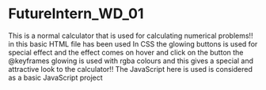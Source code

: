 # FutureIntern_WD_01
This is a normal calculator that is used for calculating numerical problems!!
in this basic HTML file has been used 
In CSS the  glowing buttons is used for special effect and the effect comes on hover and click on the button
the @keyframes glowing is used  with rgba colours and this gives a special and attractive look to the calculator!!
The JavaScript here is used is considered as a basic JavaScript project
